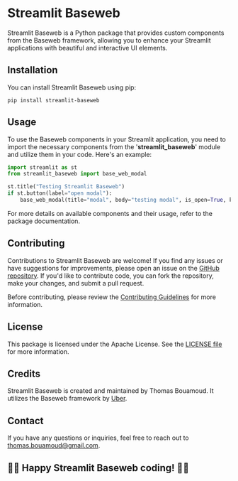 # Streamlit Baseweb

Streamlit Baseweb is a Python package that provides custom components from the Baseweb framework, allowing you to enhance your Streamlit applications with beautiful and interactive UI elements.

## Installation

You can install Streamlit Baseweb using pip:

```shell
pip install streamlit-baseweb
```

## Usage

To use the Baseweb components in your Streamlit application, you need to import the necessary components from the '**streamlit_baseweb**' module and utilize them in your code. Here's an example:

```python
import streamlit as st
from streamlit_baseweb import base_web_modal

st.title("Testing Streamlit Baseweb")
if st.button(label="open modal"):
    base_web_modal(title="modal", body="testing modal", is_open=True, key="base_web_modal")

```

For more details on available components and their usage, refer to the package documentation.

## Contributing
Contributions to Streamlit Baseweb are welcome! If you find any issues or have suggestions for improvements, please open an issue on the [GitHub repository](https://github.com/thomasbs17/streamlit-contributions). If you'd like to contribute code, you can fork the repository, make your changes, and submit a pull request.

Before contributing, please review the [Contributing Guidelines](https://github.com/thomasbs17/streamlit-contributions/blob/master/README.md) for more information.

## License
This package is licensed under the Apache License. See the [LICENSE file](https://github.com/thomasbs17/streamlit-contributions/blob/master/LICENSE) for more information.

## Credits
Streamlit Baseweb is created and maintained by Thomas Bouamoud. 
It utilizes the Baseweb framework by [Uber](https://baseweb.design/).

## Contact
If you have any questions or inquiries, feel free to reach out to thomas.bouamoud@gmail.com.

## 👩‍💻 Happy Streamlit Baseweb coding! 👨‍💻